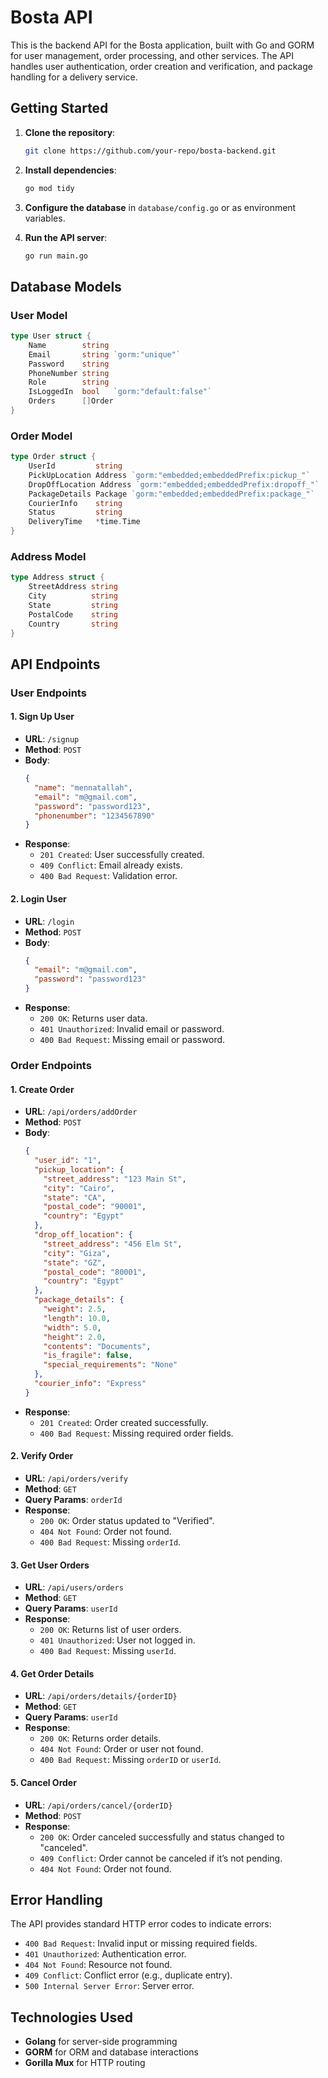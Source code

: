 # Bosta API

This is the backend API for the Bosta application, built with Go and GORM for user management, order processing, and other services. The API handles user authentication, order creation and verification, and package handling for a delivery service.



## Getting Started

1. **Clone the repository**:
   ```bash
   git clone https://github.com/your-repo/bosta-backend.git
   ```

2. **Install dependencies**:
   ```bash
   go mod tidy
   ```

3. **Configure the database** in `database/config.go` or as environment variables.

4. **Run the API server**:
   ```bash
   go run main.go
   ```

## Database Models

### User Model
```go
type User struct {
    Name        string
    Email       string `gorm:"unique"`
    Password    string
    PhoneNumber string
    Role        string
    IsLoggedIn  bool   `gorm:"default:false"`
    Orders      []Order
}
```

### Order Model
```go
type Order struct {
    UserId         string
    PickUpLocation Address `gorm:"embedded;embeddedPrefix:pickup_"`
    DropOffLocation Address `gorm:"embedded;embeddedPrefix:dropoff_"`
    PackageDetails Package `gorm:"embedded;embeddedPrefix:package_"`
    CourierInfo    string
    Status         string
    DeliveryTime   *time.Time
}
```

### Address Model
```go
type Address struct {
    StreetAddress string
    City          string
    State         string
    PostalCode    string
    Country       string
}
```

## API Endpoints

### User Endpoints

#### 1. **Sign Up User**

   - **URL**: `/signup`
   - **Method**: `POST`
   - **Body**:
     ```json
     {
       "name": "mennatallah",
       "email": "m@gmail.com",
       "password": "password123",
       "phonenumber": "1234567890"
     }
     ```
   - **Response**:
     - `201 Created`: User successfully created.
     - `409 Conflict`: Email already exists.
     - `400 Bad Request`: Validation error.

#### 2. **Login User**

   - **URL**: `/login`
   - **Method**: `POST`
   - **Body**:
     ```json
     {
       "email": "m@gmail.com",
       "password": "password123"
     }
     ```
   - **Response**:
     - `200 OK`: Returns user data.
     - `401 Unauthorized`: Invalid email or password.
     - `400 Bad Request`: Missing email or password.

### Order Endpoints

#### 1. **Create Order**

   - **URL**: `/api/orders/addOrder`
   - **Method**: `POST`
   - **Body**:
     ```json
     {
       "user_id": "1",
       "pickup_location": {
         "street_address": "123 Main St",
         "city": "Cairo",
         "state": "CA",
         "postal_code": "90001",
         "country": "Egypt"
       },
       "drop_off_location": {
         "street_address": "456 Elm St",
         "city": "Giza",
         "state": "GZ",
         "postal_code": "80001",
         "country": "Egypt"
       },
       "package_details": {
         "weight": 2.5,
         "length": 10.0,
         "width": 5.0,
         "height": 2.0,
         "contents": "Documents",
         "is_fragile": false,
         "special_requirements": "None"
       },
       "courier_info": "Express"
     }
     ```
   - **Response**:
     - `201 Created`: Order created successfully.
     - `400 Bad Request`: Missing required order fields.

#### 2. **Verify Order**

   - **URL**: `/api/orders/verify`
   - **Method**: `GET`
   - **Query Params**: `orderId`
   - **Response**:
     - `200 OK`: Order status updated to "Verified".
     - `404 Not Found`: Order not found.
     - `400 Bad Request`: Missing `orderId`.

#### 3. **Get User Orders**

   - **URL**: `/api/users/orders`
   - **Method**: `GET`
   - **Query Params**: `userId`
   - **Response**:
     - `200 OK`: Returns list of user orders.
     - `401 Unauthorized`: User not logged in.
     - `400 Bad Request`: Missing `userId`.

#### 4. **Get Order Details**

   - **URL**: `/api/orders/details/{orderID}`
   - **Method**: `GET`
   - **Query Params**: `userId`
   - **Response**:
     - `200 OK`: Returns order details.
     - `404 Not Found`: Order or user not found.
     - `400 Bad Request`: Missing `orderID` or `userId`.

#### 5. **Cancel Order**

   - **URL**: `/api/orders/cancel/{orderID}`
   - **Method**: `POST`
   - **Response**:
     - `200 OK`: Order canceled successfully and status changed to "canceled".
     - `409 Conflict`: Order cannot be canceled if it’s not pending.
     - `404 Not Found`: Order not found.

## Error Handling

The API provides standard HTTP error codes to indicate errors:
- `400 Bad Request`: Invalid input or missing required fields.
- `401 Unauthorized`: Authentication error.
- `404 Not Found`: Resource not found.
- `409 Conflict`: Conflict error (e.g., duplicate entry).
- `500 Internal Server Error`: Server error.

## Technologies Used

- **Golang** for server-side programming
- **GORM** for ORM and database interactions
- **Gorilla Mux** for HTTP routing
